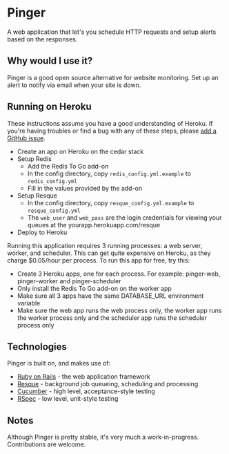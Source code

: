 # Pinger

A web application that let's you schedule HTTP requests and setup alerts based on the responses.

## Why would I use it?

Pinger is a good open source alternative for website monitoring. Set up an alert to notify via email when your site is down.

## Running on Heroku

These instructions assume you have a good understanding of Heroku. If you're having troubles or find a bug with any of these steps, please [add a GitHub issue](https://github.com/soccer022483/pinger/issues).

* Create an app on Heroku on the cedar stack
* Setup Redis
  * Add the Redis To Go add-on
  * In the config directory, copy `redis_config.yml.example` to `redis_config.yml`
  * Fill in the values provided by the add-on
* Setup Resque
  * In the config directory, copy `resque_config.yml.example` to `resque_config.yml`
  * The `web_user` and `web_pass` are the login credentials for viewing your queues at the yourapp.herokuapp.com/resque
* Deploy to Heroku

Running this application requires 3 running processes: a web server, worker, and scheduler. This can get quite expensive on Heroku, as they charge $0.05/hour per process. To run this app for free, try this:

* Create 3 Heroku apps, one for each process. For example: pinger-web, pinger-worker and pinger-scheduler
* Only install the Redis To Go add-on on the worker app
* Make sure all 3 apps have the same DATABASE_URL environment variable
* Make sure the web app runs the web process only, the worker app runs the worker process only and the scheduler app runs the scheduler process only

## Technologies

Pinger is built on, and makes use of:

* [Ruby on Rails](http://rubyonrails.org) - the web application framework
* [Resque](https://rubygems.org/gems/resque) - background job queueing, scheduling and processing
* [Cucumber](https://rubygems.org/gems/cucumber) - high level, acceptance-style testing
* [RSpec](https://rubygems.org/gems/rspec) - low level, unit-style testing

## Notes

Although Pinger is pretty stable, it's very much a work-in-progress. Contributions are welcome.